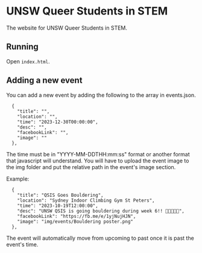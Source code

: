 # UNSW Queer Students in STEM

The website for UNSW Queer Students in STEM.

## Running

Open `index.html`.

## Adding a new event

You can add a new event by adding the following to the array in events.json.
```
  {
    "title": "",
    "location": "",
    "time": "2023-12-30T00:00:00",
    "desc": "",
    "facebookLink": "",
    "image": ""
  },
```
The time must be in "YYYY-MM-DDTHH:mm:ss" format or another format that javascript will understand.
You will have to upload the event image to the img folder and put the relative path in the event's image section.

Example:
```
  {
    "title": "QSIS Goes Bouldering",
    "location": "Sydney Indoor Climbing Gym St Peters",
    "time": "2023-10-19T12:00:00",
    "desc": "UNSW QSIS is going bouldering during week 6!! 🧗🏳️‍🌈🏳️‍⚧️",
    "facebookLink": "https://fb.me/e/1yjNujHJN",
    "image": "img/events/Bouldering poster.png"
  },
```

The event will automatically move from upcoming to past once it is past the event's time.